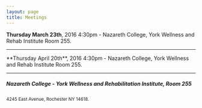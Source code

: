 ```yaml
---
layout: page
title: Meetings
---
```



**Thursday March 23th**, 2016 4:30pm - Nazareth College, York Wellness and Rehab Institute Room 255.

<hr>
**Thursday April 20th**, 2016 4:30pm - Nazareth College, York Wellness and Rehab Institute Room 255.

<hr>
<h5>Nazareth College - York Wellness and Rehabilitation Institute, Room 255</h5>
<small>4245 East Avenue, Rochester NY 14618.</small>
<a href="https://goo.gl/maps/6t7vCUe1iG62" target="_blank">
	<img src="https://maps.googleapis.com/maps/api/staticmap?center=4245+East+Avenue,+Rochester+NY&zoom=14&size=600x300&maptype=roadmap
&markers=color:0xaa759f%7Clabel:%7C4245+East+Avenue,+Rochester+NY" alt="">
</a>
